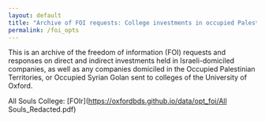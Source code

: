 ```yaml
---
layout: default
title: "Archive of FOI requests: College investments in occupied Palestinian territories"
permalink: /foi_opts
---
```


This is an archive of the freedom of information (FOI) requests and responses on direct and indirect investments held in Israeli-domiciled companies, as well as any companies domiciled in the Occupied Palestinian Territories, or Occupied Syrian Golan sent to colleges of the University of Oxford.


All Souls College: [FOIr](https://oxfordbds.github.io/data/opt_foi/All Souls_Redacted.pdf)

<!-- <embed src="https://oxfordbds.github.io/data/primer.pdf" width="500" height="1070" type="application/pdf"> -->
